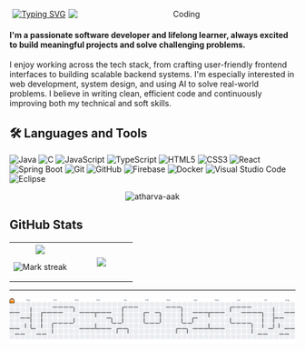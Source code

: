 <p align="center">
<a href="https://git.io/typing-svg"><img src="https://readme-typing-svg.demolab.com?font=Fira+Code&size=30&duration=4000&pause=1000&color=F7F7F7&center=true&vCenter=true&width=435&lines=Hi+there,+I'm+Yash+Yadav" alt="Typing SVG" /></a>
  <img align="right" alt="Coding" width="400" src="https://images-wixmp-ed30a86b8c4ca887773594c2.wixmp.com/f/c83c004e-1370-4756-88e5-4071de797088/dgdq8br-09cc7ad6-a021-47a5-b0e0-917b12b0f7a7.gif?token=eyJ0eXAiOiJKV1QiLCJhbGciOiJIUzI1NiJ9.eyJzdWIiOiJ1cm46YXBwOjdlMGQxODg5ODIyNjQzNzNhNWYwZDQxNWVhMGQyNmUwIiwiaXNzIjoidXJuOmFwcDo3ZTBkMTg4OTgyMjY0MzczYTVmMGQ0MTVlYTBkMjZlMCIsIm9iaiI6W1t7InBhdGgiOiJcL2ZcL2M4M2MwMDRlLTEzNzAtNDc1Ni04OGU1LTQwNzFkZTc5NzA4OFwvZGdkcThici0wOWNjN2FkNi1hMDIxLTQ3YTUtYjBlMC05MTdiMTJiMGY3YTcuZ2lmIn1dXSwiYXVkIjpbInVybjpzZXJ2aWNlOmZpbGUuZG93bmxvYWQiXX0.tqRMtE-b2QiI2nnefNxSDMJvZCcYqFmq2ccg_Xfzqb8">

<p>
  <h4>
    I'm a passionate software developer and lifelong learner, always excited to build meaningful projects and solve challenging problems.
  </h4>
</p>
<p>
  I enjoy working across the tech stack, from crafting user-friendly frontend interfaces to building scalable backend systems.  
  I'm especially interested in web development, system design, and using AI to solve real-world problems.  
  I believe in writing clean, efficient code and continuously improving both my technical and soft skills.
</p>


## 🛠️ Languages and Tools

![Java](https://img.shields.io/badge/-Java-007396?style=for-the-badge&logo=java&logoColor=white)
![C](https://img.shields.io/badge/-C-00599C?style=for-the-badge&logo=c&logoColor=white)
![JavaScript](https://img.shields.io/badge/-JavaScript-F7DF1E?style=for-the-badge&logo=javascript&logoColor=black)
![TypeScript](https://img.shields.io/badge/-TypeScript-3178C6?style=for-the-badge&logo=typescript&logoColor=white)
![HTML5](https://img.shields.io/badge/-HTML5-E34F26?style=for-the-badge&logo=html5&logoColor=white)
![CSS3](https://img.shields.io/badge/-CSS3-1572B6?style=for-the-badge&logo=css3&logoColor=white)
![React](https://img.shields.io/badge/-React-61DAFB?style=for-the-badge&logo=react&logoColor=black)
![Spring Boot](https://img.shields.io/badge/-SpringBoot-6DB33F?style=for-the-badge&logo=springboot&logoColor=white)
![Git](https://img.shields.io/badge/-Git-F05032?style=for-the-badge&logo=git&logoColor=white)
![GitHub](https://img.shields.io/badge/-GitHub-181717?style=for-the-badge&logo=github&logoColor=white)
![Firebase](https://img.shields.io/badge/-Firebase-FFCA28?style=for-the-badge&logo=firebase&logoColor=black)
![Docker](https://img.shields.io/badge/-Docker-2496ED?style=for-the-badge&logo=docker&logoColor=white)
![Visual Studio Code](https://img.shields.io/badge/-VS%20Code-007ACC?style=for-the-badge&logo=visual-studio-code&logoColor=white)
![Eclipse](https://img.shields.io/badge/-Eclipse-2C2255?style=for-the-badge&logo=eclipse&logoColor=white)
<p align="center">
  <img src="https://komarev.com/ghpvc/?username=11Yashyadav&label=Profile%20views&color=brightgreen&style=flat" alt="atharva-aak" />
</p>


## GitHub Stats

<table><tbody><tr border="none"><td width="50%" align="center">
<img align="center" src="https://readme-stats-fork-mauve.vercel.app/api/?username=11Yashyadav&theme=dark&show_icons=true&count_private=true">

<img alt="Mark streak" src="https://github-readme-streak-stats-five-roan.vercel.app?user=11Yashyadav&theme=dark"></td><td width="70%" align="center">
<img align="center" src="https://readme-stats-fork-mauve.vercel.app/api/top-langs/?username=11Yashyadav&theme=dark&hide_border=false&no-bg=true&no-frame=true&langs_count=6"></td></tr></tbody></table>

---
<picture>
  <source media="(prefers-color-scheme: dark)" srcset="https://raw.githubusercontent.com/11Yashyadav/11Yashyadav/output/pacman-contribution-graph-dark.svg" />
  <source media="(prefers-color-scheme: light)" srcset="https://raw.githubusercontent.com/11Yashyadav/11Yashyadav/output/pacman-contribution-graph.svg" />
  <img alt="Pacman Contribution Graph" src="https://raw.githubusercontent.com/11Yashyadav/11Yashyadav/output/pacman-contribution-graph.svg" />
</picture>


<!-- <h2 align="center">
  <img src="https://readme-typing-svg.demolab.com?font=Fira+Code&weight=600&pause=1000&center=true&vCenter=true&lines=Backend+Developer;Competitive+Programmer;Passionate+About+Coding" alt="Typing SVG" />
</h2> -->
<!-- <p align="center">
  <img src="https://user-images.githubusercontent.com/69011963/137184767-79a13ec7-1bb3-4341-a6da-3a149c9c159a.gif" width="400" height="300" alt="Your Image">
</p> -->

